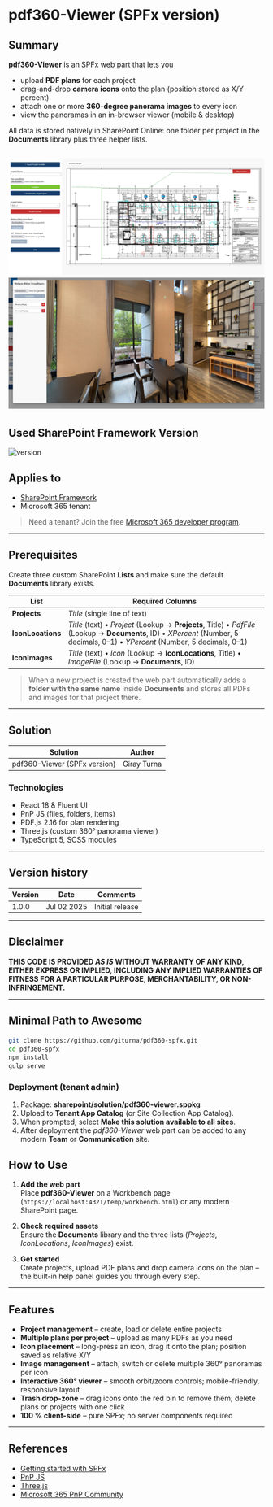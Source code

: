 
# pdf360-Viewer (SPFx version)

## Summary
**pdf360-Viewer** is an SPFx web part that lets you  

* upload **PDF plans** for each project  
* drag-and-drop **camera icons** onto the plan (position stored as X/Y percent)  
* attach one or more **360-degree panorama images** to every icon  
* view the panoramas in an in-browser viewer (mobile & desktop)  

All data is stored natively in SharePoint Online: one folder per project in the **Documents** library plus three helper lists.

![alt text](image.png)
![alt text](image-1.png)
---

## Used SharePoint Framework Version
![version](https://img.shields.io/badge/version-1.20.0-green.svg)

## Applies to
- [SharePoint Framework](https://aka.ms/spfx)  
- Microsoft 365 tenant

> Need a tenant? Join the free [Microsoft 365 developer program](https://aka.ms/o365devprogram).

---

## Prerequisites
Create three custom SharePoint **Lists** and make sure the default **Documents** library exists.

| List | Required Columns |
|------|------------------|
| **Projects** | *Title* (single line of text) |
| **IconLocations** | *Title* (text) • *Project* (Lookup → **Projects**, Title) • *PdfFile* (Lookup → **Documents**, ID) • *XPercent* (Number, 5 decimals, 0–1) • *YPercent* (Number, 5 decimals, 0–1) |
| **IconImages** | *Title* (text) • *Icon* (Lookup → **IconLocations**, Title) • *ImageFile* (Lookup → **Documents**, ID) |

> When a new project is created the web part automatically adds a **folder with the same name** inside **Documents** and stores all PDFs and images for that project there.

---

## Solution

| Solution | Author |
|----------|-----------|
| pdf360-Viewer (SPFx version) | Giray Turna |

### Technologies
- React 18 & Fluent UI  
- PnP JS (files, folders, items)  
- PDF.js 2.16 for plan rendering  
- Three.js (custom 360° panorama viewer)  
- TypeScript 5, SCSS modules  

---

## Version history
| Version | Date       | Comments      |
|---------|------------|---------------|
| 1.0.0   | Jul 02 2025 | Initial release |

---

## Disclaimer
**THIS CODE IS PROVIDED _AS IS_ WITHOUT WARRANTY OF ANY KIND, EITHER EXPRESS OR IMPLIED, INCLUDING ANY IMPLIED WARRANTIES OF FITNESS FOR A PARTICULAR PURPOSE, MERCHANTABILITY, OR NON-INFRINGEMENT.**

---

## Minimal Path to Awesome

```bash
git clone https://github.com/giturna/pdf360-spfx.git
cd pdf360-spfx
npm install
gulp serve
```

### Deployment (tenant admin)

1. Package: **sharepoint/solution/pdf360-viewer.sppkg**  
2. Upload to **Tenant App Catalog** (or Site Collection App Catalog).  
3. When prompted, select **Make this solution available to all sites**.  
4. After deployment the *pdf360-Viewer* web part can be added to any modern **Team** or **Communication** site.

## How to Use

1. **Add the web part**  
   Place **pdf360-Viewer** on a Workbench page (`https://localhost:4321/temp/workbench.html`) or any modern SharePoint page.

2. **Check required assets**  
   Ensure the **Documents** library and the three lists (*Projects*, *IconLocations*, *IconImages*) exist.  

3. **Get started**  
   Create projects, upload PDF plans and drop camera icons on the plan – the built-in help panel guides you through every step.

---

## Features

- **Project management** – create, load or delete entire projects  
- **Multiple plans per project** – upload as many PDFs as you need  
- **Icon placement** – long-press an icon, drag it onto the plan; position saved as relative X/Y  
- **Image management** – attach, switch or delete multiple 360° panoramas per icon  
- **Interactive 360° viewer** – smooth orbit/zoom controls; mobile-friendly, responsive layout  
- **Trash drop-zone** – drag icons onto the red bin to remove them; delete plans or projects with one click  
- **100 % client-side** – pure SPFx; no server components required

---

## References

- [Getting started with SPFx](https://learn.microsoft.com/sharepoint/dev/spfx/set-up-your-developer-tenant)  
- [PnP JS](https://pnp.github.io/pnpjs/)  
- [Three.js](https://threejs.org/)  
- [Microsoft 365 PnP Community](https://aka.ms/m365pnp)